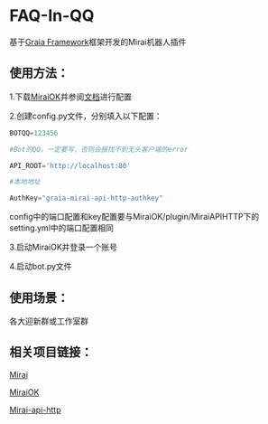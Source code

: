 # FAQ-In-QQ
基于[Graia Framework](https://github.com/GraiaProject/Application)框架开发的Mirai机器人插件

## 使用方法：

  1.下载[MiraiOK](https://github.com/LXY1226/MiraiOK)并参阅[文档](https://graiaproject.github.io/Application/)进行配置

  2.创建config.py文件，分别填入以下配置：
   ```python
   BOTQQ=123456
   
   #Bot的QQ，一定要写，否则会报找不到无头客户端的error
   
   API_ROOT='http://localhost:80'

  #本地地址
   
   AuthKey="graia-mirai-api-http-authkey"

   ```
  config中的端口配置和key配置要与MiraiOK/plugin/MiraiAPIHTTP下的setting.yml中的端口配置相同

  3.启动MiraiOK并登录一个账号

  4.启动bot.py文件

## 使用场景：

  各大迎新群或工作室群

## 相关项目链接：
  [Mirai](https://github.com/mamoe/mirai)

  [MiraiOK](https://github.com/LXY1226/MiraiOK)

  [Mirai-api-http](https://github.com/project-mirai/mirai-api-http)
